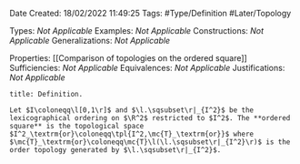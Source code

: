 <div class="topSpace"></div>

Date Created: 18/02/2022 11:49:25
Tags: #Type/Definition #Later/Topology

Types: _Not Applicable_
Examples: _Not Applicable_
Constructions: _Not Applicable_
Generalizations: _Not Applicable_

Properties: [[Comparison of topologies on the ordered square]]
Sufficiencies: _Not Applicable_
Equivalences: _Not Applicable_
Justifications: _Not Applicable_

``` ad-Definition
title: Definition.

Let $I\coloneqq\l[0,1\r]$ and $\l.\sqsubset\r|_{I^2}$ be the lexicographical ordering on $\R^2$ restricted to $I^2$. The **ordered square** is the topological space $I^2_\textrm{or}\coloneqq\tpl{I^2,\mc{T}_\textrm{or}}$ where $\mc{T}_\textrm{or}\coloneqq\mc{T}\l(\l.\sqsubset\r|_{I^2}\r)$ is the order topology generated by $\l.\sqsubset\r|_{I^2}$.

```
